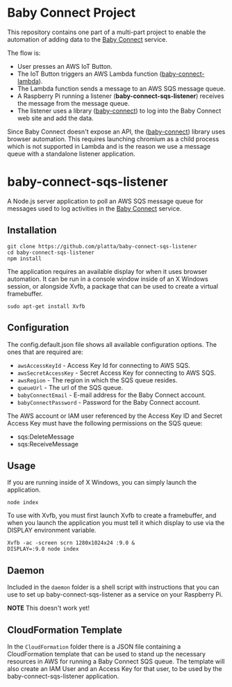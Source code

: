 # Baby Connect Project
This repository contains one part of a multi-part project to enable the
automation of adding data to the [Baby Connect](https://www.baby-connect.com)
service.

The flow is:

- User presses an AWS IoT Button.
- The IoT Button triggers an AWS Lambda function
([baby-connect-lambda](https://github.com/platta/baby-connect-lambda)).
- The Lambda function sends a message to an AWS SQS message queue.
- A Raspberry Pi running a listener (__baby-connect-sqs-listener__)
receives the message from the message queue.
- The listener uses a library
([baby-connect](https://github.com/platta/baby-connect)) to log into the Baby
Connect web site and add the data.

Since Baby Connect doesn't expose an API, the
([baby-connect](https://github.com/platta/baby-connect)) library uses browser
automation. This requires launching chromium as a child process which is not
supported in Lambda and is the reason we use a message queue with a standalone
listener application.

# baby-connect-sqs-listener

A Node.js server application to poll an AWS SQS message queue for messages used
to log activities in the [Baby Connect](https://www.baby-connect.com) service.

## Installation

```bashp
git clone https://github.com/platta/baby-connect-sqs-listener
cd baby-connect-sqs-listener
npm install
```

The application requires an available display for when it uses browser
automation. It can be run in a console window inside of an X Windows
session, or alongside Xvfb, a package that can be used to create a virtual
framebuffer.

```bashp
sudo apt-get install Xvfb
```

## Configuration

The config.default.json file shows all available configuration options. The ones
that are required are:

- `awsAccessKeyId` - Access Key Id for connecting to AWS SQS.
- `awsSecretAccessKey` - Secret Access Key for connecting to AWS SQS.
- `awsRegion` - The region in which the SQS queue resides.
- `queueUrl` - The url of the SQS queue.
- `babyConnectEmail` - E-mail address for the Baby Connect account.
- `babyConnectPassword` - Password for the Baby Connect account.

The AWS account or IAM user referenced by the Access Key ID and Secret Access
Key must have the following permissions on the SQS queue:

- sqs:DeleteMessage
- sqs:ReceiveMessage

## Usage

If you are running inside of X Windows, you can simply launch the application.

```bashp
node index
```

To use with Xvfb, you must first launch Xvfb to create a framebuffer, and when
you launch the application you must tell it which display to use via the DISPLAY
environment variable.

```bashp
Xvfb -ac -screen scrn 1280x1024x24 :9.0 &
DISPLAY=:9.0 node index
```

## Daemon

Included in the `daemon` folder is a shell script with instructions that you can
use to set up baby-connect-sqs-listener as a service on your Raspberry Pi.

__NOTE__ This doesn't work yet! 

## CloudFormation Template

In the `CloudFormation` folder there is a JSON file containing a CloudFormation
template that can be used to stand up the necessary resources in AWS for running
a Baby Connect SQS queue. The template will also create an IAM User and an
Access Key for that user, to be used by the baby-connect-sqs-listener
application.